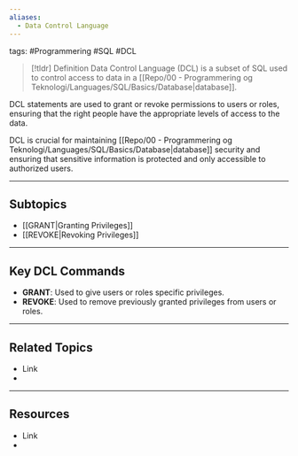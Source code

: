 ```yaml
---
aliases:
  - Data Control Language
---
```

tags: #Programmering #SQL #DCL 

> [!tldr] Definition
> Data Control Language (DCL) is a subset of SQL used to control access to data in a [[Repo/00 - Programmering og Teknologi/Languages/SQL/Basics/Database|database]]. 

DCL statements are used to grant or revoke permissions to users or roles, ensuring that the right people have the appropriate levels of access to the data.

DCL is crucial for maintaining [[Repo/00 - Programmering og Teknologi/Languages/SQL/Basics/Database|database]] security and ensuring that sensitive information is protected and only accessible to authorized users.

---

## Subtopics
- [[GRANT|Granting Privileges]] 
- [[REVOKE|Revoking Privileges]]

---

## Key DCL Commands 
- **GRANT**: Used to give users or roles specific privileges. 
- **REVOKE**: Used to remove previously granted privileges from users or roles.

---

## Related Topics
- Link
- 

---

## Resources
- Link
- 